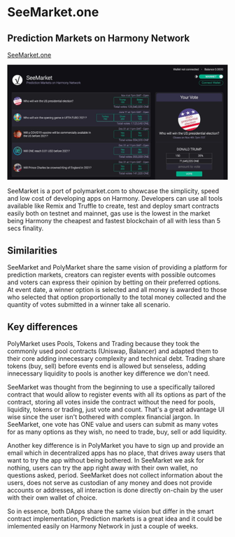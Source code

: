 # SeeMarket.one

## Prediction Markets on Harmony Network

[SeeMarket.one](https://seemarket.one)

![SeeMarket](docs/seeshot.png)

SeeMarket is a port of polymarket.com to showcase the simplicity, speed and low cost of developing apps on Harmony. Developers can use all tools available like Remix and Truffle to create, test and deploy smart contracts easily both on testnet and mainnet, gas use is the lowest in the market being Harmony the cheapest and fastest blockchain of all with less than 5 secs finality.

## Similarities

SeeMarket and PolyMarket share the same vision of providing a platform for prediction markets, creators can register events with possible outcomes and voters can express their opinion by betting on their preferred options. At event date, a winner option is selected and all money is awarded to those who selected that option proportionally to the total money collected and the quantity of votes submitted in a winner take all scenario. 

## Key differences

PolyMarket uses Pools, Tokens and Trading because they took the commonly used pool contracts (Uniswap, Balancer) and adapted them to their core adding innecessary complexity and technical debt. Trading share tokens (buy, sell) before events end is allowed but senseless, adding innecessary liquidity to pools is another key difference we don't need.

SeeMarket was thought from the beginning to use a specifically tailored contract that would allow to register events with all its options as part of the contract, storing all votes inside the contract without the need for pools, liquidity, tokens or trading, just vote and count. That's a great advantage UI wise since the user isn't bothered with complex financial jargon. In SeeMarket, one vote has ONE value and users can submit as many votes for as many options as they wish, no need to trade, buy, sell or add liquidity.

Another key difference is in PolyMarket you have to sign up and provide an email which in decentralized apps has no place, that drives away users that want to try the app without being bothered. In SeeMarket we ask for nothing, users can try the app right away with their own wallet, no questions asked, period. SeeMarket does not collect information about the users, does not serve as custodian of any money and does not provide accounts or addresses, all interaction is done directly on-chain by the user with their own wallet of choice.

So in essence, both DApps share the same vision but differ in the smart contract implementation, Prediction markets is a great idea and it could be imlemented easily on Harmony Network in just a couple of weeks.

